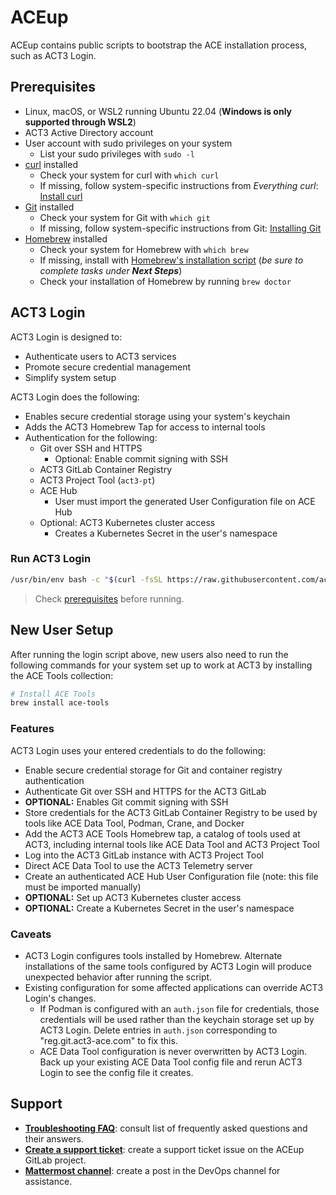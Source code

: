 # ACEup

ACEup contains public scripts to bootstrap the ACE installation process, such as ACT3 Login.

## Prerequisites

- Linux, macOS, or WSL2 running Ubuntu 22.04 (**Windows is only supported through WSL2**)
- ACT3 Active Directory account
- User account with sudo privileges on your system
  - List your sudo privileges with `sudo -l`
- [curl](https://everything.curl.dev/) installed
  - Check your system for curl with `which curl`
  - If missing, follow system-specific instructions from *Everything curl*: [Install curl](https://everything.curl.dev/get)
- [Git](https://git-scm.com) installed
  - Check your system for Git with `which git`
  - If missing, follow system-specific instructions from Git: [Installing Git](https://git-scm.com/book/en/v2/Getting-Started-Installing-Git)
- [Homebrew](https://brew.sh/) installed
  - Check your system for Homebrew with `which brew`
  - If missing, install with [Homebrew's installation script](https://brew.sh/) (*be sure to complete tasks under **Next Steps***)
  - Check your installation of Homebrew by running `brew doctor`

## ACT3 Login

ACT3 Login is designed to:

- Authenticate users to ACT3 services
- Promote secure credential management
- Simplify system setup

ACT3 Login does the following:

- Enables secure credential storage using your system's keychain
- Adds the ACT3 Homebrew Tap for access to internal tools
- Authentication for the following:
  - Git over SSH and HTTPS
    - Optional: Enable commit signing with SSH
  - ACT3 GitLab Container Registry
  - ACT3 Project Tool (`act3-pt`)
  - ACE Hub
    - User must import the generated User Configuration file on ACE Hub
  - Optional: ACT3 Kubernetes cluster access
    - Creates a Kubernetes Secret in the user's namespace

### Run ACT3 Login

```sh
/usr/bin/env bash -c "$(curl -fsSL https://raw.githubusercontent.com/act3-ace/aceup/main/act3-login/act3-login)"
```

> Check [prerequisites](#prerequisites) before running.

## New User Setup

After running the login script above, new users also need to run the following commands for your system set up to work at ACT3 by installing the ACE Tools collection:

```sh
# Install ACE Tools
brew install ace-tools
```

### Features

ACT3 Login uses your entered credentials to do the following:

- Enable secure credential storage for Git and container registry authentication
- Authenticate Git over SSH and HTTPS for the ACT3 GitLab
- **OPTIONAL:** Enables Git commit signing with SSH
- Store credentials for the ACT3 GitLab Container Registry to be used by tools like ACE Data Tool, Podman, Crane, and Docker
- Add the ACT3 ACE Tools Homebrew tap, a catalog of tools used at ACT3, including internal tools like ACE Data Tool and ACT3 Project Tool
- Log into the ACT3 GitLab instance with ACT3 Project Tool
- Direct ACE Data Tool to use the ACT3 Telemetry server
- Create an authenticated ACE Hub User Configuration file (note: this file must be imported manually)
- **OPTIONAL:** Set up ACT3 Kubernetes cluster access
- **OPTIONAL:** Create a Kubernetes Secret in the user's namespace

### Caveats

- ACT3 Login configures tools installed by Homebrew. Alternate installations of the same tools configured by ACT3 Login will produce unexpected behavior after running the script.
- Existing configuration for some affected applications can override ACT3 Login's changes.
  - If Podman is configured with an `auth.json` file for credentials, those credentials will be used rather than the keychain storage set up by ACT3 Login. Delete entries in `auth.json` corresponding to "reg.git.act3-ace.com" to fix this.
  - ACE Data Tool configuration is never overwritten by ACT3 Login. Back up your existing ACE Data Tool config file and rerun ACT3 Login to see the config file it creates.

## Support

- **[Troubleshooting FAQ](docs/troubleshooting-faq.md)**: consult list of frequently asked questions and their answers.
- **[Create a support ticket](https://git.act3-ace.com/ace/aceup/-/issues/new?issuable_template=Support%20Ticket)**: create a support ticket issue on the ACEup GitLab project.
- **[Mattermost channel](https://chat.git.act3-ace.com/act3/channels/devops)**: create a post in the DevOps channel for assistance.
